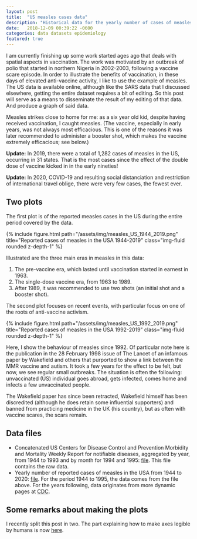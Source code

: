 ```yaml
---
layout: post
title:  "US measles cases data"
description: "Historical data for the yearly number of cases of measles in the USA from 1944 to the current day, collated from the US CDC data."
date:   2018-12-09 00:39:22 -0600
categories: data datasets epidemiology
featured: true
---
```


I am currently finishing up some work started ages ago that deals with spatial aspects in vaccination. The work was motivated by an outbreak of polio that started in northern Nigeria in 2002-2003, following a vaccine scare episode. In order to illustrate the benefits of vaccination, in these days of elevated anti-vaccine activity, I like to use the example of measles. The US data is available online, although like the SARS data that I discussed elsewhere, getting the entire dataset requires a bit of editing. So this post will serve as a means to disseminate the result of my editing of that data. And produce a graph of said data.

Measles strikes close to home for me: as a six year old kid, despite having received vaccination, I caught measles. (The vaccine, especially in early years, was not always most efficacious. This is one of the reasons it was later recommended to administer a booster shot, which makes the vaccine extremely efficacious; see below.)

**Update:** In 2019, there were a total of 1,282 cases of measles in the US, occurring in 31 states. That is the most cases since the effect of the double dose of vaccine kicked in in the early nineties!

**Update:** In 2020, COVID-19 and resulting social distanciation and restriction of international travel oblige, there were very few cases, the fewest ever.

## Two plots

The first plot is of the reported measles cases in the US during the entire period covered by the data.

<div class="row">
    <div class="col-sm mt-3 mt-md-0">
        {% include figure.html path="/assets/img/measles_US_1944_2019.png" title="Reported cases of measles in the USA 1944-2019" class="img-fluid rounded z-depth-1" %}
    </div>
</div>

Illustrated are the three main eras in measles in this data:
1. The pre-vaccine era, which lasted until vaccination started in earnest in 1963.
2. The single-dose vaccine era, from 1963 to 1989.
3. After 1989, it was recommended to use two shots (an initial shot and a booster shot).

The second plot focuses on recent events, with particular focus on one of the roots of anti-vaccine activism.

<div class="row">
    <div class="col-sm mt-3 mt-md-0">
        {% include figure.html path="/assets/img/measles_US_1992_2019.png" title="Reported cases of measles in the USA 1992-2019" class="img-fluid rounded z-depth-1" %}
    </div>
</div>

Here, I show the behaviour of measles since 1992. Of particular note here is the publication in the 28 February 1998 issue of The Lancet of an infamous paper by Wakefield and others that purported to show a link between the MMR vaccine and autism.
It took a few years for the effect to be felt, but now, we see regular small outbreaks. The situation is often the following: unvaccinated (US) individual goes abroad, gets infected, comes home and infects a few unvaccinated people.

The Wakefield paper has since been retracted, Wakefield himself has been discredited (although he does retain some influential supporters) and banned from practicing medicine in the UK (his country), but as often with vaccine scares, the scars remain.

## Data files

+ Concatenated US Centers for Disease Control and Prevention Morbidity and Mortality Weekly Report for notifiable diseases, aggregated by year, from 1944 to 1993 and by month for 1994 and 1995: [file](https://raw.githubusercontent.com/julien-arino/datasets/master/CDC_MMWR_notifiableDiseasesYearly_1944_1995.txt). This file contains the raw data.
+ Yearly number of reported cases of measles in the USA from 1944 to 2020: [file](https://raw.githubusercontent.com/julien-arino/datasets/master/measles_reportedCases_USA_1944_2019.csv). For the period 1944 to 1995, the data comes from the file above. For the years following, data originates from more dynamic pages at [CDC](https://www.cdc.gov/measles/cases-outbreaks.html).


## Some remarks about making the plots

I recently split this post in two. The part explaining how to make axes legible by humans is now [here](/blog/2018/US-plotting-nice-axes-and-cropping).
